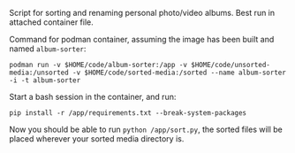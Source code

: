 Script for sorting and renaming personal photo/video albums. Best run in attached container file.

Command for podman container, assuming the image has been built and named `album-sorter`: 

`podman run -v $HOME/code/album-sorter:/app -v $HOME/code/unsorted-media:/unsorted -v $HOME/code/sorted-media:/sorted --name album-sorter -i -t album-sorter`

Start a bash session in the container, and run:

`pip install -r /app/requirements.txt --break-system-packages`

Now you should be able to run `python /app/sort.py`, the sorted files will be placed wherever your sorted media directory is.